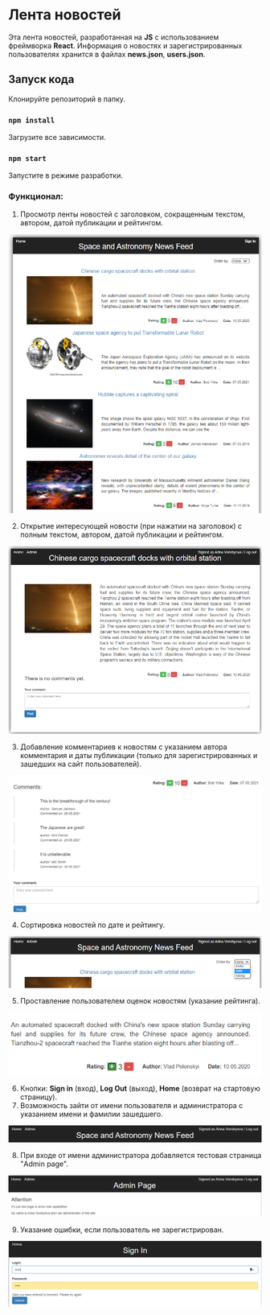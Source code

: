 # Лента новостей
Эта лента новостей, разработанная на **JS** с использованием фреймворка **React**. Информация о новостях и зарегистрированных пользователях хранится в файлах **news.json**, **users.json**.

## Запуск кода

Клонируйте репозиторий в папку.

### `npm install`

Загрузите все зависимости.

### `npm start`

Запустите в режиме разработки.

### Функционал:
1. Просмотр ленты новостей с заголовком, сокращенным текстом, автором, датой публикации и рейтингом.

![Визуализация](image/Screenshot_1.png)

2. Открытие интересующей новости (при нажатии на заголовок) с полным текстом, автором, датой публикации и рейтингом.

![Визуализация](image/Screenshot_2.png)

3. Добавление комментариев к новостям с указанием автора комментария и даты публикации (только для зарегистрированных и зашедших на сайт пользователей).

![Визуализация](image/Screenshot_0.png)

4. Сортировка новостей по дате и рейтингу.

![Визуализация](image/Screenshot_3.png)

5. Проставление пользователем оценок новостям (указание рейтинга).

![Визуализация](image/Screenshot_4.png)

6. Кнопки: **Sign in** (вход), **Log Out** (выход), **Home** (возврат на стартовую страницу).
7. Возможность зайти от имени пользователя и администратора с указанием имени и фамилии зашедшего.

![Визуализация](image/Screenshot_5.png)

8. При входе от имени администратора добавляется тестовая страница "Admin page".

![Визуализация](image/Screenshot_9.png)

9. Указание ошибки, если пользователь не зарегистрирован.

![Визуализация](image/Screenshot_6.png)
